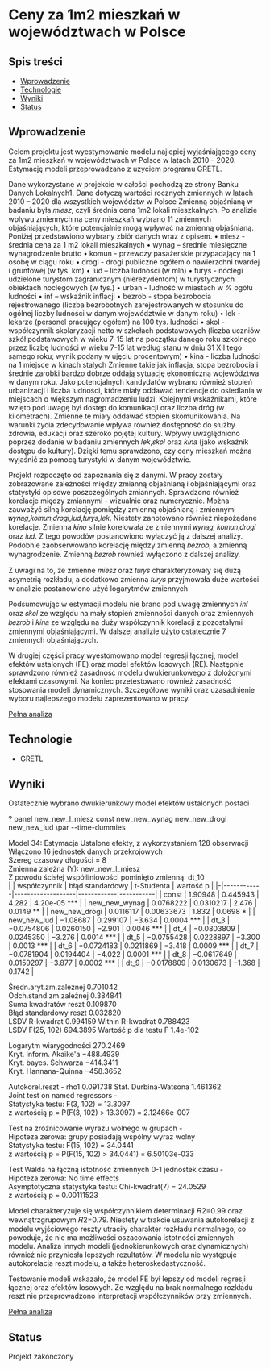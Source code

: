 # Ceny za 1m2 mieszkań w województwach w Polsce

## Spis treści
* [Wprowadzenie](#Wprowadzenie)
* [Technologie](#Technologie)
* [Wyniki](#Wyniki)
* [Status](#Status)

## Wprowadzenie
Celem projektu jest wyestymowanie modelu najlepiej wyjaśniającego ceny za 1m2 mieszkań w województwach w Polsce w latach 2010 – 2020. Estymację modeli przeprowadzano z użyciem programu GRETL.

Dane wykorzystane w projekcie w całości pochodzą ze strony Banku Danych Lokalnych1. Dane dotyczą wartości rocznych zmiennych w latach 2010 – 2020 dla wszystkich województw w Polsce
Zmienną objaśnianą w badaniu była 𝑚𝑖𝑒𝑠𝑧, czyli średnia cena 1m2 lokali mieszkalnych. Po analizie wpływu zmiennych na ceny mieszkań wybrano 11 zmiennych objaśniających, które potencjalnie mogą wpływać na zmienną objaśnianą. Poniżej przedstawiono wybrany zbiór danych wraz z opisem.
• miesz - średnia cena za 1 m2 lokali mieszkalnych
• wynag – średnie miesięczne wynagrodzenie brutto
• komun - przewozy pasażerskie przypadający na 1 osobę w ciągu roku
• drogi - drogi publiczne ogółem o nawierzchni twardej i gruntowej (w tys. km)
• lud – liczba ludności (w mln)
• turys - noclegi udzielone turystom zagranicznym (nierezydentom) w turystycznych obiektach noclegowych (w tys.)
• urban - ludność w miastach w % ogółu ludności
• inf – wskaźnik inflacji
• bezrob - stopa bezrobocia rejestrowanego (liczba bezrobotnych zarejestrowanych w stosunku do ogólnej liczby ludności w danym województwie w danym roku)
• lek - lekarze (personel pracujący ogółem) na 100 tys. ludności
• skol - współczynnik skolaryzacji netto w szkołach podstawowych (liczba uczniów szkół podstawowych w wieku 7-15 lat na początku danego roku szkolnego przez liczbę ludności w wieku 7-15 lat według stanu w dniu 31 XII tego samego roku; wynik podany w ujęciu procentowym)
• kina - liczba ludności na 1 miejsce w kinach stałych
Zmienne takie jak inflacja, stopa bezrobocia i średnie zarobki bardzo dobrze oddają sytuację ekonomiczną województwa w danym roku. Jako potencjalnych kandydatów wybrano również stopień urbanizacji i liczba ludności, które miały oddawać tendencje do osiedlania w miejscach o większym nagromadzeniu ludzi. Kolejnymi wskaźnikami, które wzięto pod uwagę był dostęp do komunikacji oraz liczba dróg (w kilometrach). Zmienne te miały oddawać stopień skomunikowania. Na warunki życia zdecydowanie wpływa również dostępność do służby zdrowia, edukacji oraz szeroko pojętej kultury. Wpływy uwzględniono poprzez dodanie w badaniu zmiennych 𝑙𝑒𝑘,𝑠𝑘𝑜𝑙 oraz 𝑘𝑖𝑛𝑎 (jako wskaźnik dostępu do kultury). Dzięki temu sprawdzono, czy ceny mieszkań można wyjaśnić za pomocą turystyki w danym województwie.

Projekt rozpoczęto od zapoznania się z danymi. W pracy zostały zobrazowane zależności między zmianną objaśnianą i objaśniającymi oraz statystyki opisowe poszczególnych zmiannych. Sprawdzono również korelacje między zmiannymi - wizualnie oraz numerycznie. Można zauważyć silną korelację pomiędzy zmienną objaśnianą i zmiennymi 𝑤𝑦𝑛𝑎𝑔,𝑘𝑜𝑚𝑢𝑛,𝑑𝑟𝑜𝑔𝑖,𝑙𝑢𝑑,𝑡𝑢𝑟𝑦𝑠,𝑙𝑒𝑘. Niestety zanotowano również niepożądane korelacje. Zmienna 𝑘𝑖𝑛𝑜 silnie korelowała ze zmiennymi 𝑤𝑦𝑛𝑎𝑔, 𝑘𝑜𝑚𝑢𝑛,𝑑𝑟𝑜𝑔𝑖 oraz 𝑙𝑢𝑑. Z tego powodów postanowiono wyłączyć ją z dalszej analizy. Podobnie zaobserwowano korelację między zmienną 𝑏𝑒𝑧𝑟𝑜𝑏, a zmienną wynagrodzenie. Zmienną 𝑏𝑒𝑧𝑟𝑜𝑏 również wyłączono z dalszej analizy.

Z uwagi na to, że zmienne 𝑚𝑖𝑒𝑠𝑧 oraz 𝑡𝑢𝑟𝑦𝑠 charakteryzowały się dużą asymetrią rozkładu, a dodatkowo zmienna 𝑡𝑢𝑟𝑦𝑠 przyjmowała duże wartości w analizie postanowiono użyć logarytmów zmiennych

Podsumowując w estymacji modelu nie brano pod uwagę zmiennych 𝑖𝑛𝑓 oraz 𝑠𝑘𝑜𝑙 ze względu na mały stopień zmienności danych oraz zmiennych 𝑏𝑒𝑧𝑟𝑜𝑏 i 𝑘𝑖𝑛𝑎 ze względu na duży współczynnik korelacji z pozostałymi zmiennymi objaśniającymi. W dalszej analizie użyto ostatecznie 7 zmiennych objaśniających.

W drugiej części pracy wyestomowano model regresji łącznej, model efektów ustalonych (FE) oraz model efektów losowych (RE). Następnie sprawdzono również zasadność modelu dwukierunkowego z dołożonymi efektami czasowymi. Na koniec przetestowano również zasadność stosowania modeli dynamicznych. Szczegółowe wyniki oraz uzasadnienie wyboru najlepszego modelu zaprezentowano w pracy. 

[Pełna analiza](https://github.com/Lukkud/Multidimensional_panel_data/blob/main/Lukasz_Chuchra_projekt.pdf)

## Technologie 
* GRETL

## Wyniki
Ostatecznie wybrano dwukierunkowy model efektów ustalonych postaci

? panel new_new_l_miesz const new_new_wynag new_new_drogi new_new_lud \par --time-dummies

Model 34: Estymacja Ustalone efekty, z wykorzystaniem 128 obserwacji  
Włączono 16 jednostek danych przekrojowych  
Szereg czasowy długości = 8  
Zmienna zależna (Y): new_new_l_miesz  
Z powodu ścisłej współliniowości pominięto zmienną: dt_10  
| | współczynnik | błąd standardowy | t-Studenta | wartość p |
|-|------------|-------------------|------------|-----------|
| const | 1.90948 | 0.445943 | 4.282 | 4.20e-05 *** |
| new_new_wynag | 0.0768222 | 0.0310217 | 2.476 | 0.0149 ** |
| new_new_drogi | 0.0116117 | 0.00633673 | 1.832 | 0.0698 * |
| new_new_lud | −1.08687 | 0.299107 | −3.634 | 0.0004 *** |
| dt_3 | −0.0754806 | 0.0260150 | −2.901 | 0.0046 *** |
| dt_4 | −0.0803809 | 0.0245350 | −3.276 | 0.0014 *** |
| dt_5 | −0.0755428 | 0.0228897 | −3.300 | 0.0013 *** |
| dt_6 | −0.0724183 | 0.0211869 | −3.418 | 0.0009 *** |
| dt_7 | −0.0781904 | 0.0194404 | −4.022 | 0.0001 *** |
| dt_8 | −0.0617649 | 0.0159297 | −3.877 | 0.0002 *** |
| dt_9 | −0.0178809 | 0.0130673 | −1.368 | 0.1742 |

Średn.aryt.zm.zależnej 0.701042  
Odch.stand.zm.zależnej 0.384841  
Suma kwadratów reszt 0.109870  
Błąd standardowy reszt 0.032820  
LSDV R-kwadrat 0.994159 Within R-kwadrat 0.788423  
LSDV F(25, 102) 694.3895 Wartość p dla testu F 1.4e-102  

Logarytm wiarygodności 270.2469  
Kryt. inform. Akaike'a −488.4939  
Kryt. bayes. Schwarza −414.3411   
Kryt. Hannana-Quinna −458.3652  

Autokorel.reszt - rho1 0.091738 Stat. Durbina-Watsona 1.461362  
Joint test on named regressors -  
Statystyka testu: F(3, 102) = 13.3097  
z wartością p = P(F(3, 102) > 13.3097) = 2.12466e-007  

Test na zróżnicowanie wyrazu wolnego w grupach -  
Hipoteza zerowa: grupy posiadają wspólny wyraz wolny  
Statystyka testu: F(15, 102) = 34.0441  
z wartością p = P(F(15, 102) > 34.0441) = 6.50103e-033  

Test Walda na łączną istotność zmiennych 0-1 jednostek czasu -  
Hipoteza zerowa: No time effects  
Asymptotyczna statystyka testu: Chi-kwadrat(7) = 24.0529  
z wartością p = 0.00111523  

Model charakteryzuje się współczynnikiem determinacji 𝑅2=0.99 oraz wewnątrzgrupowym 𝑅2=0.79. Niestety w trakcie usuwania autokorelacji z modelu wyjściowego reszty utraciły charakter rozkładu normalnego, co powoduje, że nie ma możliwości oszacowania istotności zmiennych modelu.
Analiza innych modeli (jednokierunkowych oraz dynamicznych) również nie przyniosła lepszych rezultatów.
W modelu nie występuje autokorelacja reszt modelu, a także heteroskedastyczność.

Testowanie modeli wskazało, że model FE był lepszy od modeli regresji łącznej oraz efektów losowych.
Ze względu na brak normalnego rozkładu reszt nie przeprowadzono interpretacji współczynników przy zmiennych.

[Pełna analiza](https://github.com/Lukkud/Multidimensional_panel_data/blob/main/Lukasz_Chuchra_projekt.pdf)

## Status
Projekt zakończony
